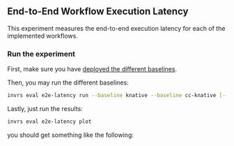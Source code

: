 ## End-to-End Workflow Execution Latency

This experiment measures the end-to-end execution latency for each of the
implemented workflows.

### Run the experiment

First, make sure you have [deployed the different baselines](FIXME).

Then, you may run the different baselines:

```bash
invrs eval e2e-latency run --baseline knative --baseline cc-knative [--debug]
```

Lastly, just run the results:

```bash
invrs eval e2e-latency plot
```

you should get something like the following:
